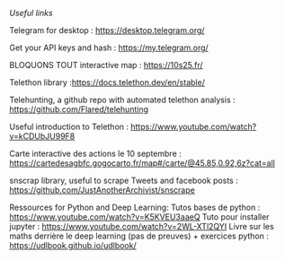 _Useful links_ 

Telegram for desktop : https://desktop.telegram.org/

Get your API keys and hash : https://my.telegram.org/

BLOQUONS TOUT interactive map : https://10s25.fr/

Telethon library :https://docs.telethon.dev/en/stable/

Telehunting, a github repo with automated telethon analysis : https://github.com/Flared/telehunting

Useful introduction to Telethon : https://www.youtube.com/watch?v=kCDUbJU99F8

Carte interactive des actions le 10 septembre : https://cartedesagbfc.gogocarto.fr/map#/carte/@45.85,0.92,6z?cat=all

snscrap library, useful to scrape Tweets and facebook posts : https://github.com/JustAnotherArchivist/snscrape

Ressources for Python and Deep Learning:
Tutos bases de python : https://www.youtube.com/watch?v=K5KVEU3aaeQ
Tuto pour installer jupyter : https://www.youtube.com/watch?v=2WL-XTl2QYI
Livre  sur les maths derrière le deep learning (pas de preuves) + exercices python  :  https://udlbook.github.io/udlbook/
